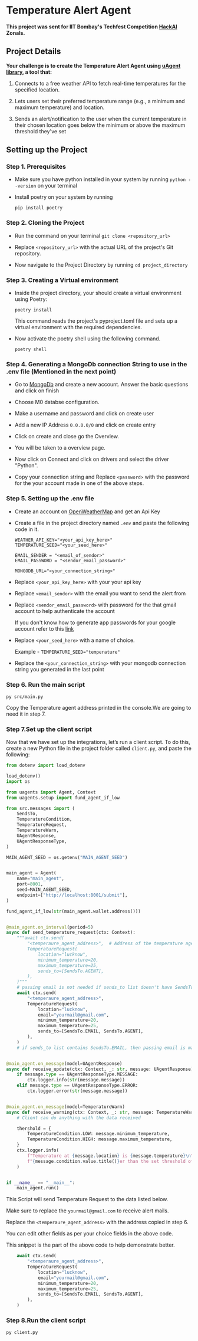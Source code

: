 # Temperature Alert Agent

**This project was sent for IIT Bombay's Techfest Competition [HackAI](https://techfest.org/competitions/hack-aI) Zonals.**

## Project Details

**Your challenge is to create the Temperature Alert Agent using [uAgent library](https://fetch.ai/docs), a tool that:**

1. Connects to a free weather API to fetch real-time temperatures for the specified location.

2. Lets users set their preferred temperature range (e.g., a minimum and maximum temperature) and location.

3. Sends an alert/notification to the user when the current temperature in their chosen
   location goes below the minimum or above the maximum threshold they've set

## Setting up the Project

### Step 1. Prerequisites

- Make sure you have python installed in your system by running `python --version` on your terminal

- Install poetry on your system by running
  ```
  pip install poetry
  ```

### Step 2. Cloning the Project

- Run the command on your terminal `git clone <repository_url>`

- Replace `<repository_url>` with the actual URL of the project's Git repository.

- Now navigate to the Project Directory by running `cd project_directory`

### Step 3. Creating a Virtual environment

- Inside the project directory, your should create a virtual environment using Poetry:

  ```
  poetry install
  ```

  This command reads the project's pyproject.toml file and sets up a virtual environment with the required dependencies.

- Now activate the poetry shell using the following command.

  ```
  poetry shell
  ```

### Step 4. Generating a MongoDb connection String to use in the .env file (Mentioned in the next point)

- Go to [MongoDb](https://www.mongodb.com/) and create a new account. Answer the basic questions and click on finish

- Choose M0 databse configuration.

- Make a username and password and click on create user

- Add a new IP Address `0.0.0.0/0` and click on create entry

- Click on create and close go the Overview.

- You will be taken to a overview page.

- Now click on Connect and click on drivers and select the driver "Python".

- Copy your connection string and Replace `<password>` with the password for the your account made in one of the above steps.

### Step 5. Setting up the .env file

- Create an account on [OpenWeatherMap](https://openweathermap.org/) and get an Api Key

- Create a file in the project directory named `.env` and paste the following code in it.

  ```
  WEATHER_API_KEY="<your_api_key_here>"
  TEMPERATURE_SEED="<your_seed_here>"

  EMAIL_SENDER = "<email_of_sendor>"
  EMAIL_PASSWORD = "<sendor_email_password>"

  MONGODB_URL="<your_connection_string>"
  ```

- Replace `<your_api_key_here>` with your your api key

- Replace `<email_sendor>` with the email you want to send the alert from

- Replace `<sendor_email_password>` with password for the that gmail account to help authenticate the account

  If you don't know how to generate app passwords for your google account refer to this [link](https://support.google.com/accounts/answer/185833?hl=en#zippy=)

- Replace `<your_seed_here>` with a name of choice.

  Example - `TEMPERATURE_SEED="temperature"`

- Replace the `<your_connection_string>` with your mongodb connection string you generated in the last point

### Step 6. Run the main script

```
py src/main.py
```

Copy the Temperature agent address printed in the console.We are going to need it in step 7.

### Step 7.Set up the client script

Now that we have set up the integrations, let’s run a client script. To do this, create a new Python file in the project folder called `client.py`, and paste the following:

```py
from dotenv import load_dotenv

load_dotenv()
import os

from uagents import Agent, Context
from uagents.setup import fund_agent_if_low

from src.messages import (
    SendsTo,
    TemperatureCondition,
    TemperatureRequest,
    TemperatureWarn,
    UAgentResponse,
    UAgentResponseType,
)

MAIN_AGENT_SEED = os.getenv("MAIN_AGENT_SEED")


main_agent = Agent(
    name="main_agent",
    port=8001,
    seed=MAIN_AGENT_SEED,
    endpoint=["http://localhost:8001/submit"],
)

fund_agent_if_low(str(main_agent.wallet.address()))


@main_agent.on_interval(period=5)
async def send_temperature_request(ctx: Context):
    """await ctx.send(
        "<temperaure_agent_address>",  # Address of the temperature agent
        TemperatureRequest(
            location="lucknow",
            minimum_temperature=20,
            maximum_temperature=25,
            sends_to=[SendsTo.AGENT],
        ),
    )"""
    # passing email is not needed if sends_to list doesn't have SendsTo.EMAIL
    await ctx.send(
        "<temperaure_agent_address>",
        TemperatureRequest(
            location="lucknow",
            email="yourmail@gmail.com",
            minimum_temperature=20,
            maximum_temperature=25,
            sends_to=[SendsTo.EMAIL, SendsTo.AGENT],
        ),
    )
    # if sends_to list contains SendsTo.EMAIL, then passing email is mandatory."""


@main_agent.on_message(model=UAgentResponse)
async def receive_update(ctx: Context, _: str, message: UAgentResponse):
    if message.type == UAgentResponseType.MESSAGE:
        ctx.logger.info(str(message.message))
    elif message.type == UAgentResponseType.ERROR:
        ctx.logger.error(str(message.message))


@main_agent.on_message(model=TemperatureWarn)
async def receive_warning(ctx: Context, _: str, message: TemperatureWarn):
    # Client can do anything with the data received

    thershold = {
        TemperatureCondition.LOW: message.minimum_temperature,
        TemperatureCondition.HIGH: message.maximum_temperature,
    }
    ctx.logger.info(
        f"Temperature at {message.location} is {message.temperature}\n"
        f"{message.condition.value.title()}er than the set threshold of {thershold[message.condition]}!"
    )


if __name__ == "__main__":
    main_agent.run()
```

This Script will send Temperature Request to the data listed below.

Make sure to replace the `yourmail@gmail.com` to receive alert mails.

Replace the `<temperaure_agent_address>` with the address copied in step 6.

You can edit other fields as per your choice fields in the above code.

This snippet is the part of the above code to help demonstrate better.

```py
    await ctx.send(
        "<temperaure_agent_address>",
        TemperatureRequest(
            location="lucknow",
            email="yourmail@gmail.com",
            minimum_temperature=20,
            maximum_temperature=25,
            sends_to=[SendsTo.EMAIL, SendsTo.AGENT],
        ),
    )
```

### Step 8.Run the client script

```sh
py client.py
```
